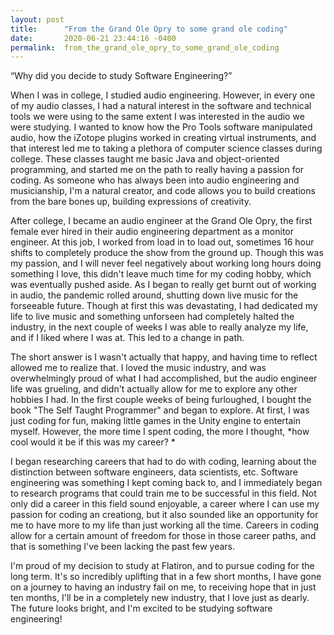 ```yaml
---
layout: post
title:      "From the Grand Ole Opry to some grand ole coding"
date:       2020-06-21 23:44:16 -0400
permalink:  from_the_grand_ole_opry_to_some_grand_ole_coding
---
```



 “Why did you decide to study Software Engineering?”
 
When I was in college, I studied audio engineering. However, in every one of my audio classes, I had a natural interest in the software and technical tools we were using to the same extent I was interested in the audio we were studying. I wanted to know how the Pro Tools software manipulated audio, how the iZotope plugins worked in creating virtual instruments, and that interest led me to taking a plethora of computer science classes during college. These classes taught me basic Java and object-oriented programming, and started me on the path to really having a passion for coding. As someone who has always been into audio engineering and musicianship, I'm a natural creator, and code allows you to build creations from the bare bones up, building expressions of creativity.

After college, I became an audio engineer at the Grand Ole Opry, the first female ever hired in their audio engineering department as a monitor engineer. At this job, I worked from load in to load out, sometimes 16 hour shifts to completely produce the show from the ground up. Though this was my passion, and I will never feel negatively about working long hours doing something I love, this didn't leave much time for my coding hobby, which was eventually pushed aside. As I began to really get burnt out of working in audio, the pandemic rolled around, shutting down live music for the forseeable future. Though at first this was devastating, I had dedicated my life to live music and something unforseen had completely halted the industry, in the next couple of weeks I was able to really analyze my life, and if I liked where I was at. This led to a change in path.

The short answer is I wasn't actually that happy, and having time to reflect allowed me to realize that. I loved the music industry, and was overwhelmingly proud of what I had accomplished, but the audio engineer life was grueling, and didn't actually allow for me to explore any other hobbies I had. In the first couple weeks of being furloughed, I bought the book "The Self Taught Programmer" and began to explore. At first, I was just coding for fun, making little games in the Unity engine to entertain myself. However, the more time I spent coding, the more I thought, *how cool would it be if this was my career? *

I began researching careers that had to do with coding, learning about the distinction between software engineers, data scientists, etc.  Software engineering was something I kept coming back to, and I immediately began to research programs that could train me to be successful in this field. Not only did a career in this field sound enjoyable, a career where I can use my passion for coding an creationg, but it also sounded like an opportunity for me to have more to my life than just working all the time. Careers in coding allow for a certain amount of freedom for those in those career paths, and that is something I've been lacking the past few years. 

I'm proud of my decision to study at Flatiron, and to pursue coding for the long term. It's so incredibly uplifting that in a few short months, I have gone on a journey to having an industry fail on me, to receiving hope that in just ten months, I'll be in a completely new industry, that I love just as dearly. The future looks bright, and I'm excited to be studying software engineering!
